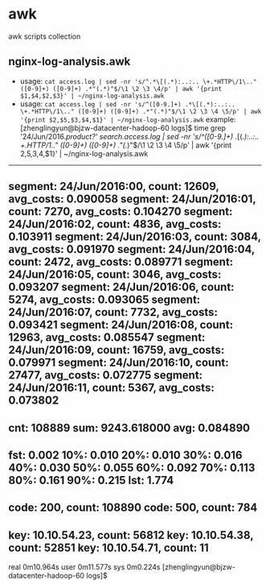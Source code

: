 # awk
awk scripts collection

## nginx-log-analysis.awk
* usage: `cat access.log | sed -nr 's/^.*\[(.*):..:.. \+.*HTTP\/1\.." ([0-9]+) ([0-9]+) .*"(.*)"$/\1 \2 \3 \4/p' | awk '{print $1,$4,$2,$3}' | ~/nginx-log-analysis.awk`
* usage: `cat access.log | sed -nr 's/^([0-9.]+) .*\[(.*):..:.. \+.*HTTP\/1\.." ([0-9]+) ([0-9]+) .*"(.*)"$/\1 \2 \3 \4 \5/p' | awk '{print $2,$5,$3,$4,$1}' | ~/nginx-log-analysis.awk`
example:
[zhenglingyun@bjzw-datacenter-hadoop-60 logs]$ time grep '24/Jun/2016.*product?' search.access.log | sed -nr 's/^([0-9.]+) .*\[(.*):..:.. \+.*HTTP\/1\.." ([0-9]+) ([0-9]+) .*"(.*)"$/\1 \2 \3 \4 \5/p' | awk '{print $2,$5,$3,$4,$1}' | ~/nginx-log-analysis.awk
--------------------------
segment: 24/Jun/2016:00, count: 12609, avg_costs: 0.090058
segment: 24/Jun/2016:01, count: 7270, avg_costs: 0.104270
segment: 24/Jun/2016:02, count: 4836, avg_costs: 0.103911
segment: 24/Jun/2016:03, count: 3084, avg_costs: 0.091970
segment: 24/Jun/2016:04, count: 2472, avg_costs: 0.089771
segment: 24/Jun/2016:05, count: 3046, avg_costs: 0.093207
segment: 24/Jun/2016:06, count: 5274, avg_costs: 0.093065
segment: 24/Jun/2016:07, count: 7732, avg_costs: 0.093421
segment: 24/Jun/2016:08, count: 12963, avg_costs: 0.085547
segment: 24/Jun/2016:09, count: 16759, avg_costs: 0.079971
segment: 24/Jun/2016:10, count: 27477, avg_costs: 0.072775
segment: 24/Jun/2016:11, count: 5367, avg_costs: 0.073802
--------------------------
cnt: 108889
sum: 9243.618000
avg: 0.084890
--------------------------
fst: 0.002
10%: 0.010
20%: 0.010
30%: 0.016
40%: 0.030
50%: 0.055
60%: 0.092
70%: 0.113
80%: 0.161
90%: 0.215
lst: 1.774
--------------------------
code: 200, count: 108890
code: 500, count: 784
--------------------------
key: 10.10.54.23, count: 56812
key: 10.10.54.38, count: 52851
key: 10.10.54.71, count: 11
--------------------------

real    0m10.964s
user    0m11.577s
sys 0m0.224s
[zhenglingyun@bjzw-datacenter-hadoop-60 logs]$
